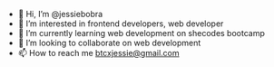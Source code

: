 - 👋 Hi, I’m @jessiebobra
- 👀 I’m interested in frontend developers, web developer
- 🌱 I’m currently learning web development on shecodes bootcamp
- 💞️ I’m looking to collaborate on web development
- 📫 How to reach me btcxjessie@gmail.com
  

<!---
jessiebobra/jessiebobra is a ✨ special ✨ repository because its `README.md` (this file) appears on your GitHub profile.
You can click the Preview link to take a look at your changes.
--->
